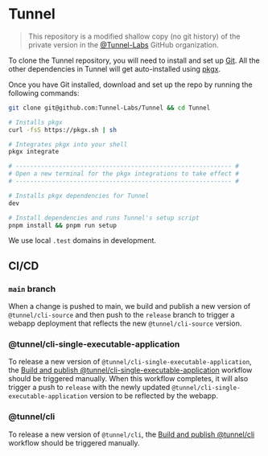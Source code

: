 # Tunnel

> This repository is a modified shallow copy (no git history) of the private version in the [@Tunnel-Labs](https://github.com/Tunnel-Labs) GitHub organization.

To clone the Tunnel repository, you will need to install and set up [Git](https://git-scm.org). All the other dependencies in Tunnel will get auto-installed using [pkgx](https://pkgx.sh).

Once you have Git installed, download and set up the repo by running the following commands:

```sh
git clone git@github.com:Tunnel-Labs/Tunnel && cd Tunnel

# Installs pkgx
curl -fsS https://pkgx.sh | sh

# Integrates pkgx into your shell
pkgx integrate

# ------------------------------------------------------------ #
# Open a new terminal for the pkgx integrations to take effect #
# ------------------------------------------------------------ #

# Installs pkgx dependencies for Tunnel
dev

# Install dependencies and runs Tunnel's setup script
pnpm install && pnpm run setup
```

We use local `.test` domains in development.

## CI/CD

### `main` branch

When a change is pushed to main, we build and publish a new version of `@tunnel/cli-source` and then push to the `release` branch to trigger a webapp deployment that reflects the new `@tunnel/cli-source` version.

### @tunnel/cli-single-executable-application

To release a new version of `@tunnel/cli-single-executable-application`, the [Build and publish @tunnel/cli-single-executable-application](https://github.com/Tunnel-Labs/Tunnel/actions/workflows/build-and-publish-tunnel-cli-single-executable-application.yaml) workflow should be triggered manually. When this workflow completes, it will also trigger a push to `release` with the newly updated `@tunnel/cli-single-executable-application` version to be reflected by the webapp.

### @tunnel/cli

To release a new version of `@tunnel/cli`, the [Build and publish @tunnel/cli](https://github.com/Tunnel-Labs/Tunnel/actions/workflows/build-and-publish-tunnel-cli.yaml) workflow should be triggered manually.
